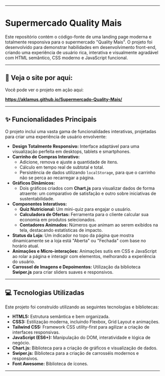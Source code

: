-----

# Supermercado Quality Mais

Este repositório contém o código-fonte de uma landing page moderna e totalmente responsiva para o supermercado "Quality Mais". O projeto foi desenvolvido para demonstrar habilidades em desenvolvimento front-end, criando uma experiência de usuário rica, interativa e visualmente agradável com HTML semântico, CSS moderno e JavaScript funcional.

-----

## 🚀 Veja o site por aqui:

Você pode ver o projeto em ação aqui:

**https://aklamus.github.io/Supermercado-Quality-Mais/**

-----

## ✨ Funcionalidades Principais

O projeto inclui uma vasta gama de funcionalidades interativas, projetadas para criar uma experiência de usuário envolvente:

  * **Design Totalmente Responsivo:** Interface adaptável para uma visualização perfeita em desktops, tablets e smartphones.
  * **Carrinho de Compras Interativo:**
      * Adicione, remova e ajuste a quantidade de itens.
      * Cálculo em tempo real de subtotal e total.
      * Persistência de dados utilizando `localStorage`, para que o carrinho não se perca ao recarregar a página.
  * **Gráficos Dinâmicos:**
      * Dois gráficos criados com **Chart.js** para visualizar dados de forma atraente: um comparativo de satisfação e outro sobre iniciativas de sustentabilidade.
  * **Componentes Interativos:**
      * **Quiz Nutricional:** Um mini-quiz para engajar o usuário.
      * **Calculadora de Ofertas:** Ferramenta para o cliente calcular sua economia em produtos selecionados.
      * **Contadores Animados:** Números que animam ao serem exibidos na tela, destacando estatísticas de impacto.
  * **Status da Loja:** Um indicador no topo da página que mostra dinamicamente se a loja está "Aberta" ou "Fechada" com base no horário atual.
  * **Animações e Micro-interações:** Animações sutis em CSS e JavaScript ao rolar a página e interagir com elementos, melhorando a experiência do usuário.
  * **Carrossel de Imagens e Depoimentos:** Utilização da biblioteca **Swiper.js** para criar sliders suaves e responsivos.

-----

## 💻 Tecnologias Utilizadas

Este projeto foi construído utilizando as seguintes tecnologias e bibliotecas:

  * **HTML5:** Estrutura semântica e bem organizada.
  * **CSS3:** Estilização moderna, incluindo Flexbox, Grid Layout e animações.
  * **Tailwind CSS:** Framework CSS utility-first para agilizar a criação de interfaces responsivas.
  * **JavaScript (ES6+):** Manipulação do DOM, interatividade e lógica de negócio.
  * **Chart.js:** Biblioteca para a criação de gráficos e visualização de dados.
  * **Swiper.js:** Biblioteca para a criação de carrosséis modernos e responsivos.
  * **Font Awesome:** Biblioteca de ícones.

-----
